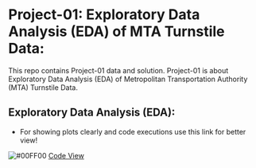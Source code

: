 
# Project-01: Exploratory Data Analysis (EDA) of MTA Turnstile Data:

This repo contains Project-01 data and solution. Project-01 is about Exploratory Data Analysis (EDA) of Metropolitan Transportation Authority (MTA) Turnstile Data.

## Exploratory Data Analysis (EDA):

* For showing plots clearly and code executions use this link for better view!  

![#00FF00](https://via.placeholder.com/15/00FF00/000000?text=+) [Code View](https://nbviewer.org/github/A-safarji/MTA-EDA/blob/0cf3e73a4bd4482f4f710c1fb473b56e40a3ab4a/code/code-MTA.ipynb)


